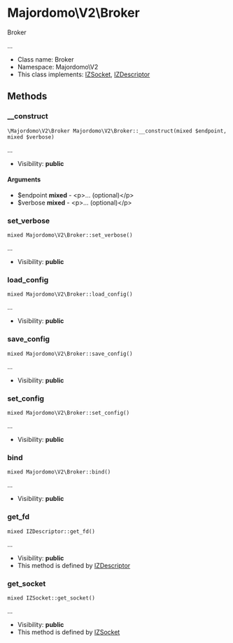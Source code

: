 Majordomo\V2\Broker
===============

Broker

...


* Class name: Broker
* Namespace: Majordomo\V2
* This class implements: [IZSocket](IZSocket.md), [IZDescriptor](IZDescriptor.md)






Methods
-------


### __construct

    \Majordomo\V2\Broker Majordomo\V2\Broker::__construct(mixed $endpoint, mixed $verbose)



...

* Visibility: **public**


#### Arguments
* $endpoint **mixed** - &lt;p&gt;... (optional)&lt;/p&gt;
* $verbose **mixed** - &lt;p&gt;... (optional)&lt;/p&gt;



### set_verbose

    mixed Majordomo\V2\Broker::set_verbose()



...

* Visibility: **public**




### load_config

    mixed Majordomo\V2\Broker::load_config()



...

* Visibility: **public**




### save_config

    mixed Majordomo\V2\Broker::save_config()



...

* Visibility: **public**




### set_config

    mixed Majordomo\V2\Broker::set_config()



...

* Visibility: **public**




### bind

    mixed Majordomo\V2\Broker::bind()



...

* Visibility: **public**




### get_fd

    mixed IZDescriptor::get_fd()



...

* Visibility: **public**
* This method is defined by [IZDescriptor](IZDescriptor.md)




### get_socket

    mixed IZSocket::get_socket()



...

* Visibility: **public**
* This method is defined by [IZSocket](IZSocket.md)



